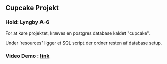 ## Cupcake Projekt

### Hold: Lyngby A-6

For at køre projektet, kræves en postgres database kaldet "cupcake".

Under 'resources' ligger et SQL script der ordner resten af database setup.

### Video Demo : [link](https://youtu.be/Xl-DBiWjB5o)
